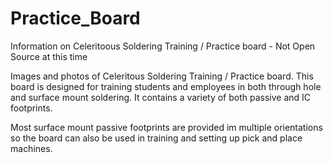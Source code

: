 # Practice_Board
Information on Celeritoous Soldering Training / Practice board - Not Open Source at this time

Images and photos of Celeritous Soldering Training / Practice board. This board is designed for training students and employees in both through hole and surface mount soldering. It contains a variety of both passive and IC footprints. 

Most surface mount passive footprints are provided im multiple orientations so the board can also be used in training and setting up pick and place machines. 
